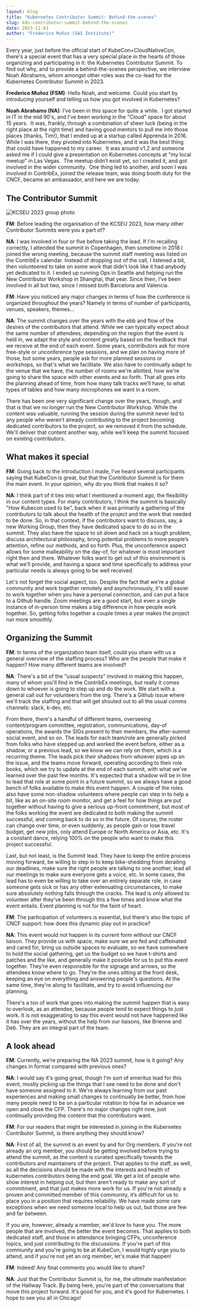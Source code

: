 ```yaml
---
layout: blog
title: "Kubernetes Contributor Summit: Behind-the-scenes"
slug: k8s-contributor-summit-behind-the-scenes
date: 2023-11-03
author: "Frederico Muñoz (SAS Institute)"
---
```


Every year, just before the official start of KubeCon+CloudNativeCon, there's a special event that
has a very special place in the hearts of those organizing and participating in it: the Kubernetes
Contributor Summit. To find out why, and to provide a behind-the-scenes perspective, we interview
Noah Abrahams, whom amongst other roles was the co-lead for the Kubernetes Contributor Summit in
2023.


**Frederico Muñoz (FSM)**: Hello Noah, and welcome. Could you start by introducing yourself and
telling us how you got involved in Kubernetes?

**Noah Abrahams (NA)**: I’ve been in this space for quite a while.  I got started in IT in the mid
90's, and I’ve been working in the "Cloud" space for about 15 years.  It was, frankly, through a
combination of sheer luck (being in the right place at the right time) and having good mentors to
pull me into those places (thanks, Tim!), that I ended up at a startup called Apprenda in 2016.
While I was there, they pivoted into Kubernetes, and it was the best thing that could have happened
to my career.  It was around v1.2 and someone asked me if I could give a presentation on Kubernetes
concepts at "my local meetup" in Las Vegas.  The meetup didn’t exist yet, so I created it, and got
involved in the wider community.  One thing led to another, and soon I was involved in ContribEx,
joined the release team, was doing booth duty for the CNCF, became an ambassador, and here we are
today.

## The Contributor Summit

![KCSEU 2023 group photo](kcseu2023-group.jpg)

**FM**: Before leading the organisation of the KCSEU 2023, how many other Contributor Summits were
you a part of?

**NA**: I was involved in four or five before taking the lead.  If I'm recalling correctly, I
attended the summit in Copenhagen, then sometime in 2018 I joined the wrong meeting, because the
summit staff meeting was listed on the ContribEx calendar.  Instead of dropping out of the call, I
listened a bit, then volunteered to take on some work that didn't look like it had anybody yet
dedicated to it.  I ended up running Ops in Seattle and helping run the New Contributor Workshop in
Shanghai, that year.  Since then, I’ve been involved in all but two, since I missed both Barcelona
and Valencia.

**FM**: Have you noticed any major changes in terms of how the conference is organized throughout
the years? Namely in terms of number of participants, venues, speakers, themes...

**NA**: The summit changes over the years with the ebb and flow of the desires of the contributors
that attend.  While we can typically expect about the same number of attendees, depending on the
region that the event is held in, we adapt the style and content greatly based on the feedback that
we receive at the end of each event.  Some years, contributors ask for more free-style or
unconference type sessions, and we plan on having more of those, but some years, people ask for more
planned sessions or workshops, so that's what we facilitate.  We also have to continually adapt to
the venue that we have, the number of rooms we're allotted, how we're going to share the space with
other events and so forth.  That all goes into the planning ahead of time, from how many talk tracks
we’ll have, to what types of tables and how many microphones we want in a room.

There has been one very significant change over the years, though, and that is that we no longer run
the New Contributor Workshop.  While the content was valuable, running the session during the summit
never led to any people who weren’t already contributing to the project becoming dedicated
contributors to the project, so we removed it from the schedule.  We'll deliver that content another
way, while we’ll keep the summit focused on existing contributors.

## What makes it special

**FM**: Going back to the introduction I made, I’ve heard several participants saying that KubeCon
is great, but that the Contributor Summit is for them the main event. In your opinion, why do you
think that makes it so?

**NA**: I think part of it ties into what I mentioned a moment ago, the flexibility in our content
types.  For many contributors, I think the summit is basically "How Kubecon used to be", back when
it was primarily a gathering of the contributors to talk about the health of the project and the
work that needed to be done.  So, in that context, if the contributors want to discuss, say, a new
Working Group, then they have dedicated space to do so in the summit.  They also have the space to
sit down and hack on a tough problem, discuss architectural philosophy, bring potential problems to
more people’s attention, refine our methods, and so forth.  Plus, the unconference aspect allows for
some malleability on the day-of, for whatever is most important right then and there.  Whatever
folks want to get out of this environment is what we’ll provide, and having a space and time
specifically to address your particular needs is always going to be well received.

Let's not forget the social aspect, too.  Despite the fact that we're a global community and work
together remotely and asynchronously, it's still easier to work together when you have a personal
connection, and can put a face to a Github handle.  Zoom meetings are a good start, but even a
single instance of in-person time makes a big difference in how people work together.  So, getting
folks together a couple times a year makes the project run more smoothly.

## Organizing the Summit

**FM**: In terms of the organization team itself, could you share with us a general overview of the
staffing process? Who are the people that make it happen? How many different teams are involved?

**NA**: There's a bit of the "usual suspects" involved in making this happen, many of whom you'll
find in the ContribEx meetings, but really it comes down to whoever is going to step up and do the
work.  We start with a general call out for volunteers from the org.  There's a Github issue where
we'll track the staffing and that will get shouted out to all the usual comms channels: slack,
k-dev, etc.

From there, there's a handful of different teams, overseeing content/program committee,
registration, communications, day-of operations, the awards the SIGs present to their members, the
after-summit social event, and so on.  The leads for each team/role are generally picked from folks
who have stepped up and worked the event before, either as a shadow, or a previous lead, so we know
we can rely on them, which is a recurring theme.  The leads pick their shadows from whoever pipes up
on the issue, and the teams move forward, operating according to their role books, which we try to
update at the end of each summit, with what we've learned over the past few months.  It's expected
that a shadow will be in line to lead that role at some point in a future summit, so we always have
a good bench of folks available to make this event happen.  A couple of the roles also have some
non-shadow volunteers where people can step in to help a bit, like as an on-site room monitor, and
get a feel for how things are put together without having to give a serious up-front commitment, but
most of the folks working the event are dedicated to both making the summit successful, and coming
back to do so in the future.  Of course, the roster can change over time, or even suddenly, as
people gain or lose travel budget, get new jobs, only attend Europe or North America or Asia, etc.
It's a constant dance, relying 100% on the people who want to make this project successful.

Last, but not least, is the Summit lead.  They have to keep the entire process moving forward, be
willing to step in to keep bike-shedding from derailing our deadlines, make sure the right people
are talking to one another, lead all our meetings to make sure everyone gets a voice, etc.  In some
cases, the lead has to even be willing to take over an entirely separate role, in case someone gets
sick or has any other extenuating circumstances, to make sure absolutely nothing falls through the
cracks.  The lead is only allowed to volunteer after they’ve been through this a few times and know
what the event entails.  Event planning is not for the faint of heart.


**FM**: The participation of volunteers is essential, but there's also the topic of CNCF support:
how does this dynamic play out in practice?

**NA**: This event would not happen in its current form without our CNCF liaison.  They provide us
with space, make sure we are fed and caffeinated and cared for, bring us outside spaces to evaluate,
so we have somewhere to hold the social gathering, get us the budget so we have t-shirts and patches
and the like, and generally make it possible for us to put this event together.  They're even
responsible for the signage and arrows, so the attendees know where to go.  They're the ones sitting
at the front desk, keeping an eye on everything and answering people's questions.  At the same time,
they're along to facilitate, and try to avoid influencing our planning.

There's a ton of work that goes into making the summit happen that is easy to overlook, as an
attendee, because people tend to expect things to just work.  It is not exaggerating to say this
event would not have happened like it has over the years, without the help from our liaisons, like
Brienne and Deb.  They are an integral part of the team.

## A look ahead

**FM**: Currently, we’re preparing the NA 2023 summit, how is it going? Any changes in format
compared with previous ones?

**NA**: I would say it's going great, though I'm sort of emeritus lead for this event, mostly
picking up the things that I see need to be done and don't have someone assigned to it.  We're
always learning from our past experiences and making small changes to continually be better, from
how many people need to be on a particular rotation to how far in advance we open and close the CFP.
There's no major changes right now, just continually providing the content that the contributors
want.

**FM**: For our readers that might be interested in joining in the Kubernetes Contributor Summit, is
there anything they should know?

**NA**: First of all, the summit is an event by and for Org members.  If you're not already an org
member, you should be getting involved before trying to attend the summit, as the content is curated
specifically towards the contributors and maintainers of the project.  That applies to the staff, as
well, as all the decisions should be made with the interests and health of kubernetes contributors
being the end goal.  We get a lot of people who show interest in helping out, but then aren't ready
to make any sort of commitment, and that just makes more work for us.  If you're not already a
proven and committed member of this community, it’s difficult for us to place you in a position that
requires reliability.  We have made some rare exceptions when we need someone local to help us out,
but those are few and far between.

If you are, however, already a member, we'd love to have you.  The more people that are involved,
the better the event becomes.  That applies to both dedicated staff, and those in attendance
bringing CFPs, unconference topics, and just contributing to the discussions.  If you're part of
this community and you're going to be at KubeCon, I would highly urge you to attend, and if you're
not yet an org member, let's make that happen!

**FM**: Indeed! Any final comments you would like to share?

**NA**: Just that the Contributor Summit is, for me, the ultimate manifestation of the Hallway
Track.  By being here, you're part of the conversations that move this project forward.  It's good
for you, and it's good for Kubernetes.  I hope to see you all in Chicago!
